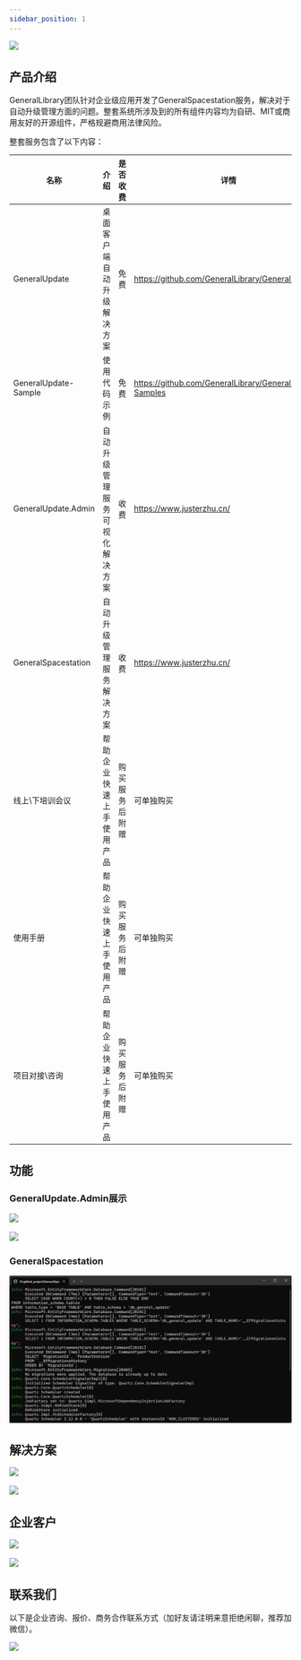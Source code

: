 ```yaml
---
sidebar_position: 1
---
```


![](imgs\GeneralUpdate_h2.png)

## 产品介绍

GeneralLibrary团队针对企业级应用开发了GeneralSpacestation服务，解决对于自动升级管理方面的问题。整套系统所涉及到的所有组件内容均为自研、MIT或商用友好的开源组件，严格规避商用法律风险。

整套服务包含了以下内容：

| 名称                 | 介绍                           | 是否收费       | 详情                                                    |
| -------------------- | ------------------------------ | -------------- | ------------------------------------------------------- |
| GeneralUpdate        | 桌面客户端自动升级解决方案     | 免费           | https://github.com/GeneralLibrary/GeneralUpdate         |
| GeneralUpdate-Sample | 使用代码示例                   | 免费           | https://github.com/GeneralLibrary/GeneralUpdate-Samples |
| GeneralUpdate.Admin  | 自动升级管理服务可视化解决方案 | 收费           | https://www.justerzhu.cn/                               |
| GeneralSpacestation  | 自动升级管理服务解决方案       | 收费           | https://www.justerzhu.cn/                               |
| 线上\下培训会议      | 帮助企业快速上手使用产品       | 购买服务后附赠 | 可单独购买                                              |
| 使用手册             | 帮助企业快速上手使用产品       | 购买服务后附赠 | 可单独购买                                              |
| 项目对接\咨询        | 帮助企业快速上手使用产品       | 购买服务后附赠 | 可单独购买                                              |



## 功能

### GeneralUpdate.Admin展示

![](imgs\generalspacestation.png)

![](imgs\generalspacestation2.png)



### GeneralSpacestation

![](imgs\GeneralSpacestation_server.png)



## 解决方案

![](imgs\solution2.png)

![](imgs\solution.png)



## 企业客户

![](imgs\corporateclient1.png)

![](imgs\corporateclient2.png)

## 联系我们

以下是企业咨询、报价、商务合作联系方式（加好友请注明来意拒绝闲聊，推荐加微信）。

![](imgs\contact.png)